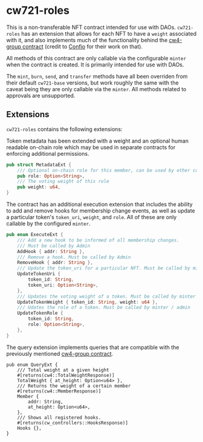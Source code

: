 # cw721-roles

This is a non-transferable NFT contract intended for use with DAOs. `cw721-roles` has an extension that allows for each NFT to have a `weight` associated with it, and also implements much of the functionality behind the [cw4-group contract](https://github.com/CosmWasm/cw-plus/tree/main/contracts/cw4-group) (credit to [Confio](https://confio.gmbh/) for their work on that).

All methods of this contract are only callable via the configurable `minter` when the contract is created. It is primarily intended for use with DAOs.

The `mint`, `burn`, `send`, and `transfer` methods have all been overriden from their default `cw721-base` versions, but work roughly the same with the caveat being they are only callable via the `minter`. All methods related to approvals are unsupported.

## Extensions

`cw721-roles` contains the following extensions:

Token metadata has been extended with a weight and an optional human readable on-chain role which may be used in separate contracts for enforcing additional permissions.

```rust
pub struct MetadataExt {
    /// Optional on-chain role for this member, can be used by other contracts to enforce permissions
    pub role: Option<String>,
    /// The voting weight of this role
    pub weight: u64,
}
```

The contract has an additional execution extension that includes the ability to add and remove hooks for membership change events, as well as update a particular token's `token_uri`, `weight`, and `role`. All of these are only callable by the configured `minter`.

```rust
pub enum ExecuteExt {
    /// Add a new hook to be informed of all membership changes.
    /// Must be called by Admin
    AddHook { addr: String },
    /// Remove a hook. Must be called by Admin
    RemoveHook { addr: String },
    /// Update the token_uri for a particular NFT. Must be called by minter / admin
    UpdateTokenUri {
        token_id: String,
        token_uri: Option<String>,
    },
    /// Updates the voting weight of a token. Must be called by minter / admin
    UpdateTokenWeight { token_id: String, weight: u64 },
    /// Udates the role of a token. Must be called by minter / admin
    UpdateTokenRole {
        token_id: String,
        role: Option<String>,
    },
}
```

The query extension implements queries that are compatible with the previously mentioned [cw4-group contract](https://github.com/CosmWasm/cw-plus/tree/main/contracts/cw4-group).

```ignore
pub enum QueryExt {
    /// Total weight at a given height
    #[returns(cw4::TotalWeightResponse)]
    TotalWeight { at_height: Option<u64> },
    /// Returns the weight of a certain member
    #[returns(cw4::MemberResponse)]
    Member {
        addr: String,
        at_height: Option<u64>,
    },
    /// Shows all registered hooks.
    #[returns(cw_controllers::HooksResponse)]
    Hooks {},
}
```
